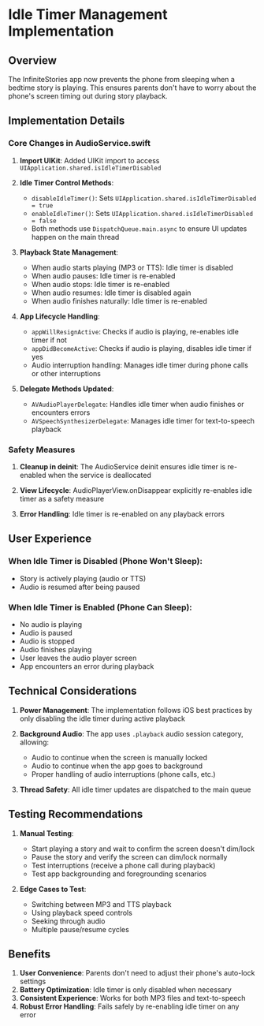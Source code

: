 # Idle Timer Management Implementation

## Overview
The InfiniteStories app now prevents the phone from sleeping when a bedtime story is playing. This ensures parents don't have to worry about the phone's screen timing out during story playback.

## Implementation Details

### Core Changes in AudioService.swift

1. **Import UIKit**: Added UIKit import to access `UIApplication.shared.isIdleTimerDisabled`

2. **Idle Timer Control Methods**:
   - `disableIdleTimer()`: Sets `UIApplication.shared.isIdleTimerDisabled = true`
   - `enableIdleTimer()`: Sets `UIApplication.shared.isIdleTimerDisabled = false`
   - Both methods use `DispatchQueue.main.async` to ensure UI updates happen on the main thread

3. **Playback State Management**:
   - When audio starts playing (MP3 or TTS): Idle timer is disabled
   - When audio pauses: Idle timer is re-enabled
   - When audio stops: Idle timer is re-enabled
   - When audio resumes: Idle timer is disabled again
   - When audio finishes naturally: Idle timer is re-enabled

4. **App Lifecycle Handling**:
   - `appWillResignActive`: Checks if audio is playing, re-enables idle timer if not
   - `appDidBecomeActive`: Checks if audio is playing, disables idle timer if yes
   - Audio interruption handling: Manages idle timer during phone calls or other interruptions

5. **Delegate Methods Updated**:
   - `AVAudioPlayerDelegate`: Handles idle timer when audio finishes or encounters errors
   - `AVSpeechSynthesizerDelegate`: Manages idle timer for text-to-speech playback

### Safety Measures

1. **Cleanup in deinit**: The AudioService deinit ensures idle timer is re-enabled when the service is deallocated

2. **View Lifecycle**: AudioPlayerView.onDisappear explicitly re-enables idle timer as a safety measure

3. **Error Handling**: Idle timer is re-enabled on any playback errors

## User Experience

### When Idle Timer is Disabled (Phone Won't Sleep):
- Story is actively playing (audio or TTS)
- Audio is resumed after being paused

### When Idle Timer is Enabled (Phone Can Sleep):
- No audio is playing
- Audio is paused
- Audio is stopped
- Audio finishes playing
- User leaves the audio player screen
- App encounters an error during playback

## Technical Considerations

1. **Power Management**: The implementation follows iOS best practices by only disabling the idle timer during active playback

2. **Background Audio**: The app uses `.playback` audio session category, allowing:
   - Audio to continue when the screen is manually locked
   - Audio to continue when the app goes to background
   - Proper handling of audio interruptions (phone calls, etc.)

3. **Thread Safety**: All idle timer updates are dispatched to the main queue

## Testing Recommendations

1. **Manual Testing**:
   - Start playing a story and wait to confirm the screen doesn't dim/lock
   - Pause the story and verify the screen can dim/lock normally
   - Test interruptions (receive a phone call during playback)
   - Test app backgrounding and foregrounding scenarios

2. **Edge Cases to Test**:
   - Switching between MP3 and TTS playback
   - Using playback speed controls
   - Seeking through audio
   - Multiple pause/resume cycles

## Benefits

1. **User Convenience**: Parents don't need to adjust their phone's auto-lock settings
2. **Battery Optimization**: Idle timer is only disabled when necessary
3. **Consistent Experience**: Works for both MP3 files and text-to-speech
4. **Robust Error Handling**: Fails safely by re-enabling idle timer on any error